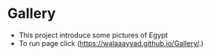 # Gallery

- This project introduce some pictures of Egypt
- To run page click (https://walaaayyad.github.io/Gallery/.)
